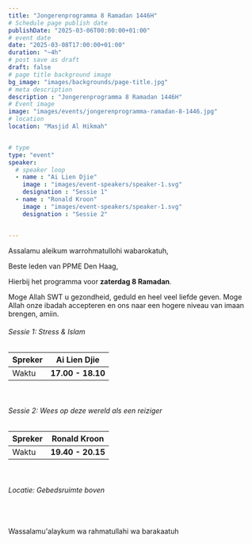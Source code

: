 ```yaml
---
title: "Jongerenprogramma 8 Ramadan 1446H"
# Schedule page publish date
publishDate: "2025-03-06T00:00:00+01:00"
# event date
date: "2025-03-08T17:00:00+01:00"
duration: "~4h"
# post save as draft
draft: false
# page title background image
bg_image: "images/backgrounds/page-title.jpg"
# meta description
description : "Jongerenprogramma 8 Ramadan 1446H"
# Event image
image: "images/events/jongerenprogramma-ramadan-8-1446.jpg"
# location
location: "Masjid Al Hikmah"


# type
type: "event"
speaker:
  # speaker loop
  - name : "Ai Lien Djie"
    image : "images/event-speakers/speaker-1.svg"
    designation : "Sessie 1"
  - name : "Ronald Kroon"
    image : "images/event-speakers/speaker-1.svg"
    designation : "Sessie 2"


---
```


Assalamu aleikum warrohmatullohi wabarokatuh,

Beste leden van PPME Den Haag,

Hierbij het programma voor **zaterdag 8 Ramadan**.

Moge Allah SWT u gezondheid, geduld en heel veel liefde geven. Moge Allah onze ibadah accepteren en ons naar een hogere niveau van imaan brengen, amiin.




<h6 class="alert alert-primary">
  Sessie 1: Stress & Islam
</h6>


|Spreker | **Ai Lien Djie**|
|-----|--------------|
|Waktu| **17.00 - 18.10**|

<br/>
<h6 class="alert alert-primary">
  Sessie 2: Wees op deze wereld als een reiziger
</h6>


|Spreker | **Ronald Kroon**|
|-----|--------------|
|Waktu| **19.40 - 20.15**|

<br/>

<h6 class="alert alert-success">
 Locatie: Gebedsruimte boven
</h6>

<br/><br/>
Wassalamu'alaykum wa rahmatullahi wa barakaatuh
